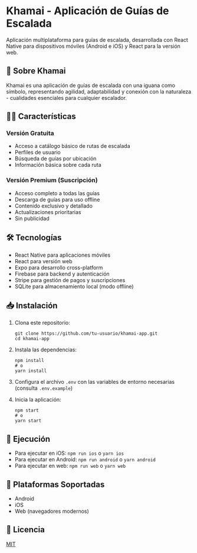# Khamai - Aplicación de Guías de Escalada

Aplicación multiplataforma para guías de escalada, desarrollada con React Native para dispositivos móviles (Android e iOS) y React para la versión web.

## 🦎 Sobre Khamai

Khamai es una aplicación de guías de escalada con una iguana como símbolo, representando agilidad, adaptabilidad y conexión con la naturaleza - cualidades esenciales para cualquier escalador.

## 🧗‍♀️ Características

### Versión Gratuita
- Acceso a catálogo básico de rutas de escalada
- Perfiles de usuario
- Búsqueda de guías por ubicación
- Información básica sobre cada ruta

### Versión Premium (Suscripción)
- Acceso completo a todas las guías
- Descarga de guías para uso offline
- Contenido exclusivo y detallado
- Actualizaciones prioritarias
- Sin publicidad

## 🛠️ Tecnologías

- React Native para aplicaciones móviles
- React para versión web
- Expo para desarrollo cross-platform
- Firebase para backend y autenticación
- Stripe para gestión de pagos y suscripciones
- SQLite para almacenamiento local (modo offline)

## 📥 Instalación

1. Clona este repositorio:
   ```
   git clone https://github.com/tu-usuario/khamai-app.git
   cd khamai-app
   ```

2. Instala las dependencias:
   ```
   npm install
   # o
   yarn install
   ```

3. Configura el archivo `.env` con las variables de entorno necesarias (consulta `.env.example`)

4. Inicia la aplicación:
   ```
   npm start
   # o
   yarn start
   ```

## 🚀 Ejecución

- Para ejecutar en iOS: `npm run ios` o `yarn ios`
- Para ejecutar en Android: `npm run android` o `yarn android`
- Para ejecutar en web: `npm run web` o `yarn web`

## 📱 Plataformas Soportadas

- Android
- iOS
- Web (navegadores modernos)

## 📄 Licencia

[MIT](LICENSE)
